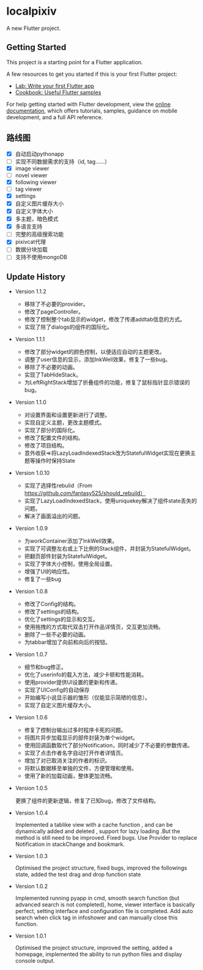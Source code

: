 # localpixiv

A new Flutter project.

## Getting Started

This project is a starting point for a Flutter application.

A few resources to get you started if this is your first Flutter project:

- [Lab: Write your first Flutter app](https://docs.flutter.dev/get-started/codelab)
- [Cookbook: Useful Flutter samples](https://docs.flutter.dev/cookbook)

For help getting started with Flutter development, view the
[online documentation](https://docs.flutter.dev/), which offers tutorials,
samples, guidance on mobile development, and a full API reference.

## 路线图
 - [x] 自动启动pythonapp
 - [ ] 实现不同数据需求的支持（id, tag......）
 - [x] image viewer
 - [ ] novel viewer
 - [x] following viewer
 - [ ] tag viewer
 - [x] settings
 - [x] 自定义图片缓存大小
 - [x] 自定义字体大小
 - [x] 多主题，暗色模式
 - [x] 多语言支持
 - [ ] 完整的高级搜索功能
 - [x] pixivcat代理
 - [ ] 数据分块加载
 - [ ] 支持不使用mongoDB

## Update History
 - Version 1.1.2

    - 移除了不必要的provider。
    - 修改了pageController。
    - 修改了控制整个tab显示的widget，修改了传递addtab信息的方式。
    - 实现了除了dialogs的组件的国际化。
 - Version 1.1.1

    - 修改了部分widget的颜色控制，以便适应自动的主题更改。
    - 调整了user信息的显示，添加InkWell效果，修复了一些bug。
    - 移除了不必要的动画。
    - 实现了TabHideStack。
    - 为LeftRightStack增加了折叠组件的功能，修复了鼠标指针显示错误的bug。
 - Version 1.1.0

    - 对设置界面和设置更新进行了调整。
    - 实现自定义主题，更改主题模式。
    - 实现了部分的国际化。
    - 修改了配置文件的结构。
    - 修改了项目结构。
    - 意外收获=>将LazyLoadIndexedStack改为StatefulWidget实现在更换主题等操作时保持State
 - Version 1.0.10

    - 实现了选择性rebulid（From https://github.com/fantasy525/should_rebuild）
    - 实现了LazyLoadIndexedStack，使用uniquekey解决了组件state丢失的问题。
    - 解决了画面溢出的问题。
 - Version 1.0.9

    - 为workContainer添加了InkWell效果。
    - 实现了可调整左右或上下比例的Stack组件，并封装为StatefulWidget。
    - 把翻页部件封装为StatefulWidget。
    - 实现了字体大小控制，使用全局设置。
    - 增强了UI的响应性。
    - 修复了一些bug
 - Version 1.0.8

    - 修改了Config的结构。
    - 修改了settings的结构。
    - 优化了settings的显示和交互。
    - 使用拖拽的方式取代双击打开作品详情页，交互更加流畅。
    - 删除了一些不必要的动画。
    - 为tabbar增加了向前和向后的按钮。
 - Version 1.0.7

    - 细节和bug修正。
    - 优化了userinfo的载入方法，减少卡顿和性能消耗。
    - 使用provider提供UI设置的更新和传递。
    - 实现了UIConfig的自动保存
    - 开始编写小说显示器的雏形（仅能显示简陋的信息）。
    - 实现了自定义图片缓存大小。
 - Version 1.0.6

    - 修复了控制台输出过多时程序卡死的问题。
    - 将图片异步加载显示的部件封装为单个widget。
    - 使用回调函数取代了部分Notification，同时减少了不必要的参数传递。
    - 实现了点击作者名字自动打开作者详情页。
    - 增加了对已取消关注的作者的标识。
    - 将默认数据移至单独的文件，方便管理和使用。
    - 使用了新的加载动画，整体更加流畅。
 - Version 1.0.5

    更换了组件的更新逻辑，修复了已知bug，修改了文件结构。
 - Version 1.0.4

    Implemented a tablike view with a cache function , and can be dynamically added and deleted , support for lazy loading .But the method is still need to be improved.
    Fixed bugs. Use Provider to replace Notification in stackChange and bookmark.
 - Version 1.0.3

    Optimised the project structure, fixed bugs, improved the followings state, added the test drag and drop function state
 - Version 1.0.2

    Implemented running pyapp in cmd, smooth search function (but advanced search is not completed), home, viewer interface is basically perfect, setting interface and configuration file is completed.
    Add auto search when click tag in infoshower and can manually close this function.
 - Version 1.0.1

    Optimised the project structure, improved the setting, added a homepage, implemented the ability to run python files and display console output.